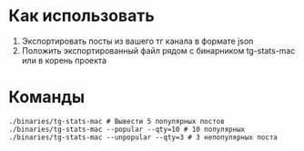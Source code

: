 # Как использовать

1. Экспортировать посты из вашего тг канала в формате json
2. Положить экспортированный файл рядом с бинарником tg-stats-mac или в корень проекта

# Команды
```shell
./binaries/tg-stats-mac # Вывести 5 популярных постов
./binaries/tg-stats-mac --popular --qty=10 # 10 популярных
./binaries/tg-stats-mac --unpopular --qty=3 # 3 непопулярных поста
```

